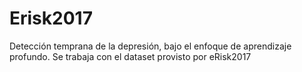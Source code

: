 # Erisk2017
Detección temprana de la depresión, bajo el enfoque de aprendizaje profundo. Se trabaja con el dataset provisto por eRisk2017
